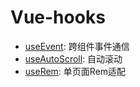 # Vue-hooks

- [useEvent](./useEvent.md): 跨组件事件通信
- [useAutoScroll](./useAutoScroll.md): 自动滚动
- [useRem](./useRem.md): 单页面Rem适配
